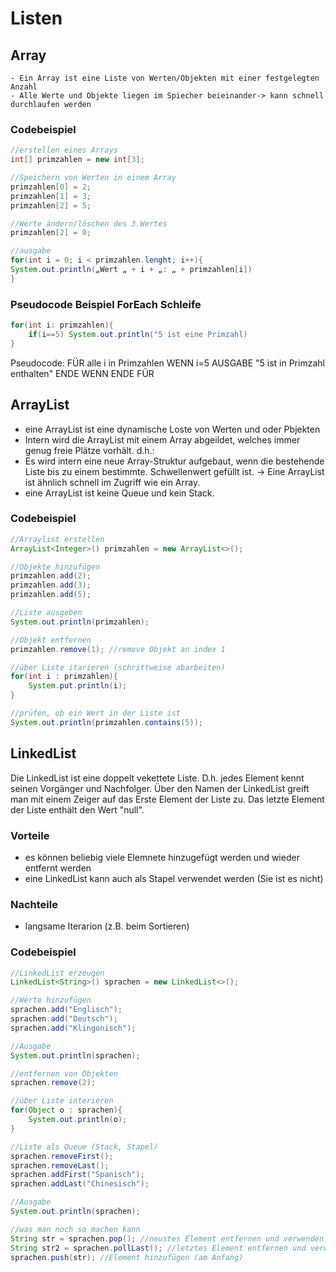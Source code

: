# Listen
## Array
	- Ein Array ist eine Liste von Werten/Objekten mit einer festgelegten Anzahl
	- Alle Werte und Objekte liegen im Spiecher beieinander-> kann schnell durchlaufen werden

### Codebeispiel

````java
//erstellen eines Arrays
int[] primzahlen = new int[3];

//Speichern von Werten in einem Array
primzahlen[0] = 2;
primzahlen[1] = 3;
primzahlen[2] = 5;

//Werte ändern/löschen des 3.Wertes
primzahlen[2] = 0;

//ausgabe
for(int i = 0; i < primzahlen.lenght; i++){
System.out.println(„Wert „ + i + „: „ + primzahlen[i])
}
````

### Pseudocode Beispiel ForEach Schleife
````java
for(int i: primzahlen){
    if(i==5) System.out.println("5 ist eine Primzahl)
}
````

Pseudocode:
FÜR alle i in Primzahlen
  WENN i=5
    AUSGABE "5 ist in Primzahl enthalten"
  ENDE WENN
ENDE FÜR

## ArrayList
- eine ArrayList ist eine dynamische Loste von Werten und oder Pbjekten
- Intern wird die ArrayList mit einem Array abgeildet, welches immer genug freie Plätze vorhält. d.h.:
- Es wird intern eine neue Array-Struktur aufgebaut, wenn die bestehende Liste bis zu einem bestimmte. Schwellenwert gefüllt ist.
  -> Eine ArrayList ist ähnlich schnell im Zugriff wie ein Array.
- eine ArrayList ist keine Queue und kein Stack.

 ### Codebeispiel
````java
//Arraylist erstellen
ArrayList<Integer>() primzahlen = new ArrayList<>();

//Objekte hinzufügen
primzahlen.add(2);
primzahlen.add(3);
primzahlen.add(5);

//Liste ausgeben
System.out.println(primzahlen);

//Objekt entfernen
primzahlen.remove(1); //remove Objekt an index 1

//über Liste itarieren (schrittweise abarbeiten)
for(int i : primzahlen){
	System.put.println(i);
}

//prüfen, ob ein Wert in der Liste ist
System.out.println(primzahlen.contains(5));
````

## LinkedList
Die LinkedList ist eine doppelt vekettete Liste. D.h. jedes Element kennt seinen Vorgänger und Nachfolger. 
Über den Namen der LinkedList greift man mit einem Zeiger auf das Erste Element der Liste zu. 
Das letzte Element der Liste enthält den Wert "null".

### Vorteile
- es können beliebig viele Elemnete hinzugefügt werden und wieder entfernt werden
- eine LinkedList kann auch als Stapel verwendet werden (Sie ist es nicht)

### Nachteile
- langsame Iterarion (z.B. beim Sortieren)

### Codebeispiel
````java
//LinkedList erzeugen
LinkedList<String>() sprachen = new LinkedList<>();

//Werte hinzufügen
sprachen.add("Englisch");
sprachen.add("Deutsch");
sprachen.add("Klingonisch");

//Ausgabe
System.out.println(sprachen);

//entfernen von Objekten
sprachen.remove(2);

//über Liste interieren
for(Object o : sprachen){
	System.out.println(o);
}

//Liste als Queue (Stack, Stapel)
sprachen.removeFirst();
sprachen.removeLast();
sprachen.addFirst("Spanisch");
sprachen.addLast("Chinesisch");

//Ausgabe
System.out.println(sprachen);

//was man noch so machen kann
String str = sprachen.pop(); //neustes Element entfernen und verwenden
String str2 = sprachen.pollLast(); //letztes Element entfernen und verwenden
sprachen.push(str); //Element hinzufügen (am Anfang)
````
